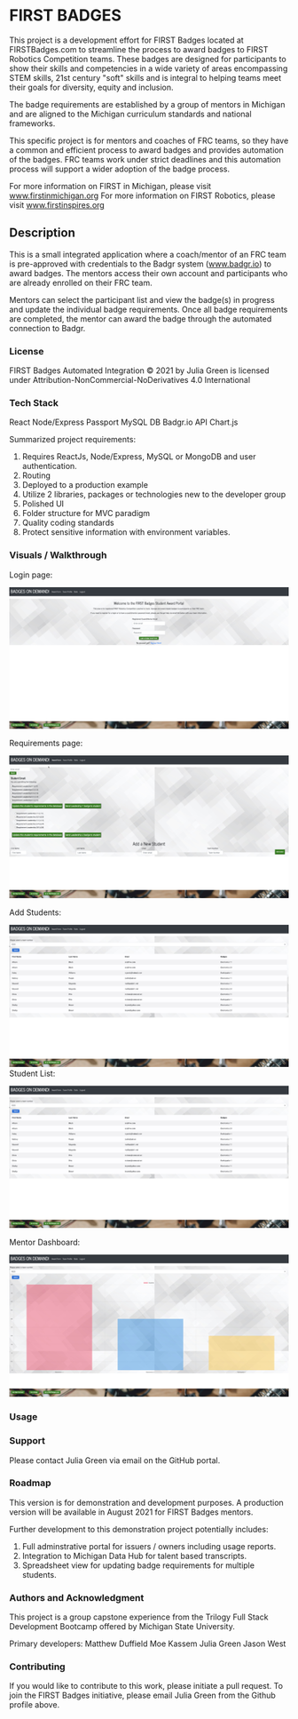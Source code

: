 # FIRST BADGES

This project is a development effort for FIRST Badges located at FIRSTBadges.com to streamline the process to award badges to FIRST Robotics Competition teams. These badges are designed for participants to show their skills and competencies in a wide variety of areas encompassing STEM skills, 21st century "soft" skills and is integral to helping teams meet their goals for diversity, equity and inclusion.

The badge requirements are established by a group of mentors in Michigan and are aligned to the Michigan curriculum standards and national frameworks.

This specific project is for mentors and coaches of FRC teams, so they have a common and efficient process to award badges and provides automation of the badges.  FRC teams work under strict deadlines and this automation process will support a wider adoption of the badge process. 

For more information on FIRST in Michigan, please visit www.firstinmichigan.org
For more information on FIRST Robotics, please visit www.firstinspires.org

## Description
This is a small integrated application where a coach/mentor of an FRC team is pre-approved with credentials to the Badgr system (www.badgr.io) to award badges. The mentors access their own account and participants who are already enrolled on their FRC team. 

Mentors can select the participant list and view the badge(s) in progress and update the individual badge requirements.  Once all badge requirements are completed, the mentor can award the badge through the automated connection to Badgr. 


### License
FIRST Badges Automated Integration © 2021 by Julia Green is licensed under Attribution-NonCommercial-NoDerivatives 4.0 International 

### Tech Stack
React
Node/Express
Passport 
MySQL DB
Badgr.io API
Chart.js

Summarized project requirements:
1. Requires ReactJs, Node/Express, MySQL or MongoDB and user authentication.
2. Routing
3. Deployed to a production example
4. Utilize 2 libraries, packages or technologies new to the developer group
5. Polished UI
6. Folder structure for MVC paradigm
7. Quality coding standards
8. Protect sensitive information with environment variables.


### Visuals / Walkthrough
Login page:

![firstbadgesforms](/client/public/Assets/login.png)

Requirements page:

![firstbadgesforms](/client/public/Assets/req.png)

Add Students:

![firstbadgesforms](/client/public/Assets/studentlist.png)
Student List:


![firstbadgesforms](/client/public/Assets/studentlist.png)

Mentor Dashboard: 


![firstbadgesforms](/client/public/Assets/stats.png)

### Usage

### Support
Please contact Julia Green via email on the GitHub portal.

### Roadmap
This version is for demonstration and development purposes. A production version will be available in August 2021 for FIRST Badges mentors. 

Further development to this demonstration project potentially includes:
1.  Full adminstrative portal for issuers / owners including usage reports.
2.  Integration to Michigan Data Hub for talent based transcripts.
3.  Spreadsheet view for updating badge requirements for multiple students.

### Authors and Acknowledgment
This project is a group capstone experience from the Trilogy Full Stack Development Bootcamp offered by Michigan State University.

Primary developers:
Matthew Duffield
Moe Kassem
Julia Green
Jason West

### Contributing
If you would like to contribute to this work, please initiate a pull request.  To join the FIRST Badges initiative, please email Julia Green from the Github profile above. 

